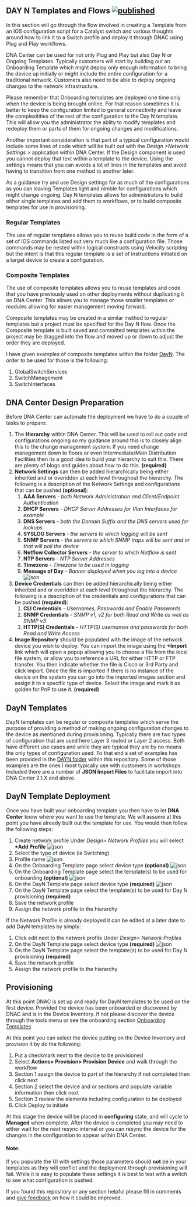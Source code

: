 ## DAY N Templates and Flows [![published](https://static.production.devnetcloud.com/codeexchange/assets/images/devnet-published.svg)](https://developer.cisco.com/codeexchange/github/repo/kebaldwi/DNAC-TEMPLATES)

In this section will go through the flow involved in creating a Template from an IOS configuration script for a Catalyst switch and various thoughts around how to link it to a Switch profile and deploy it through DNAC using Plug and Play workflows.

DNA Center can be used for not only Plug and Play but also Day N or Ongoing Templates. Typically customers will start by building out an Onboarding Template which might deploy only enough information to bring the device up initially or might include the entire configuration for a traditional network. Customers also need to be able to deploy ongoing changes to the network infrastructure.

Please remember that Onboarding templates are deployed one time only when the device is being brought online. For that reason sometimes it is better to keep the configuration limited to general connectivity and leave the complexitities of the rest of the configuration to the Day N template. This will allow you the administrator the ablity to modify templates and redeploy them or parts of them for ongoing changes and modifications.

Another important consideration is that part of a typical configuration would include some lines of code which will be built out with the *Design >Network Settings >* application within DNA Center. If the Design component is used you cannot deploy that text within a template to the device. Using the settings means that you can avoids a lot of lines in the templates and avoid having to transition from one method to another later.

As a guidance try and use Design settings for as much of the configurations as you can leaving Templates light and nimble for configurations which might change ongoing. Day N templates allows for administrators to build either single templates and add them to workflows, or to build composite templates for use in provisioning. 

### Regular Templates
The use of regular templates allows you to reuse build code in the form of a set of IOS commands listed out very much like a configuration file. Those commands may be nested within logical constructs using Velocity scripting but the intent is that this regular template is a set of instructions initiated on a target device to create a configuration.

### Composite Templates
The use of composite templates allows you to reuse templates and code that you have previously used on other deployments without duplicating it on DNA Center. This allows you to manage those smaller templates or modules allowing for easier management moving forward.

Composite templates may be created in a similar method to regular templates but a project must be specified for the Day N flow. Once the Composite template is built saved and committed templates within the project may be dragged into the flow and moved up or down to adjust the order they are deployed.

I have given examples of composite templates within the folder [DayN](./DAYN). The order to be used for those is the following:

1. GlobalSwitchServices
2. SwitchManagement
3. SwitchInterfaces

## DNA Center Design Preparation
Before DNA Center can automate the deployment we have to do a couple of tasks to prepare:

1. The **Hierarchy** within DNA Center. This will be used to roll out code and configurations ongoing so my guidance around this is to closely align this to the change management system. If you need change management down to floors or even Intermediate/Main Distribution Facilities then its a good idea to build your hierarchy to suit this. There are plenty of blogs and guides about how to do this. **(required)**
2. **Network Settings** can then be added hierarchically being either inherited and or overidden at each level throughout the hierarchy. The following is a description of the Network Settings and configurations that can be pushed **(optional)**:
   1. **AAA Servers** - *both Network Administration and Client/Endpoint Authentication*
   2. **DHCP Servers** - *DHCP Server Addresses for Vlan Interfaces for example*
   3. **DNS Servers** - *both the Domain Suffix and the DNS servers used for lookups*
   4. **SYSLOG Servers** - *the servers to which logging will be sent*
   5. **SNMP Servers** - *the servers to which SNMP traps will be sent and or that will poll the device*
   6. **Netflow Collector Servers** - *the server to which Netflow is sent*
   7. **NTP Servers** - *NTP Server Addresses*
   8. **Timezone** - *Timezone to be used in logging*
   9. **Message of Day** - *Banner displayed when you log into a device*
   ![json](images/DesignSettings.png?raw=true "Import JSON")
3. **Device Credentials** can then be added hierarchically being either inherited and or overidden at each level throughout the hierarchy. The following is a description of the credentials and configurations that can be pushed **(required)**:
   1. **CLI Credentials** - *Usernames, Passwords and Enable Passwords*
   2. **SNMP Credentials** - *SNMP v1, v2 for both Read and Write as well as SNMP v3*
   3. **HTTP(S) Credentials** - *HTTP(S) usernames and passwords for both Read and Write Access*
4. **Image Repository** should be populated with the image of the network device you wish to deploy. You can import the image using the **+Import** link which will open a popup allowing you to choose a file from the local file system, or allow you to reference a URL for either HTTP or FTP transfer. You then indicate whether the file is Cisco or 3rd Party and click import. Once the file is imported if there is no instance of the device on the system you can go into the imported images section and assign it to a specific type of device. Select the image and mark it as golden for PnP to use it. **(required)**

## DayN Templates
DayN templates can be regular or composite templates which serve the purpose of providing a method of making ongoing configuration changes to the device as mentioned during provisioning. Typically there are two types of configuration that are used here Layer 3 routed or Layer 2 access. Both have different use cases and while they are typical they are by no means the only types of configuration used. To that end a set of examples has been provided in the [DAYN folder](./DAYN) within this repository. Some of those examples are the ones I most typically use with customers in workshops. Included there are a number of **JSON Import Files** to facilitate import into DNA Center 2.1.X and above.

## DayN Template Deployment
Once you have built your onboarding template you then have to let **DNA Center** know where you want to use the template. We will assume at this point you have already built out the template for use. You would then follow the following steps:
   1. Create network profile Under *Design> Network Profiles* you will select **+Add Profile** 
   ![json](images/NetworkProfile.png?raw=true "Import JSON")
   2. Select the type of device (ie Switching)
   3. Profile name 
   ![json](images/NetworkProfileTabs.png?raw=true "Import JSON")
   4. On the Onboarding Template page select device type **(optional)**
   ![json](images/OnboardingDevice.png?raw=true "Import JSON")
   5. On the Onboarding Template page select the template(s) to be used for onboarding **(optional)**
   ![json](images/OnboardingTemplate.png?raw=true "Import JSON")
   6. On the DayN Template page select device type **(required)**
   ![json](images/DayNtemplates.png?raw=true "Import JSON")
   7. On the DayN Template page select the template(s) to be used for Day N provisioning **(required)**
   8. Save the network profile
   9. Assign the network profile to the hierarchy

If the Network Profile is already deployed it can be edited at a later date to add DayN templates by simply:
   1. Click edit next to the network profile Under *Design> Network Profiles*  
   2. On the DayN Template page select device type **(required)**
   ![json](images/DayNtemplates.png?raw=true "Import JSON")
   3. On the DayN Template page select the template(s) to be used for Day N provisioning **(required)**
   4. Save the network profile
   5. Assign the network profile to the hierarchy

## Provisioning
At this point DNAC is set up and ready for DayN templates to be used on the first device. Provided the device has been onboarded or discovered by DNAC and is in the Device Inventory. If not please discover the device through the tools menu or see the onboarding section [Onboarding Templates](./Onboarding.md)

At this point you can select the device putting on the Device Inventory and provision it by do the following:

   1. Put a checkmark next to the device to be provisioned
   2. Select **Actions> Provision> Provision Device** and walk through the workflow
   3. Section 1 assign the device to part of the hierarchy if not completed then click next
   4. Section 2 select the device and or sections and populate variable information then click next
   5. Section 3 review the elements including configuration to be deployed
   6. Click Deploy to initiate
   
At this stage the device will be placed in **configuring** state, and will cycle to **Managed** when complete. After the device is completed you may need to either wait for the next resync interval or you can resync the device for the changes in the configuration to appear within DNA Center.
   
#### Note:
If you populate the UI with settings those parameters should **not** be in your templates as they will conflict and the deployment through provisioning will fail. While it is easy to populate these settings it is best to test with a switch to see what configuration is pushed.

If you found this repository or any section helpful please fill in comments and [give feedback](https://app.smartsheet.com/b/form/f75ce15c2053435283a025b1872257fe) on how it could be improved.
